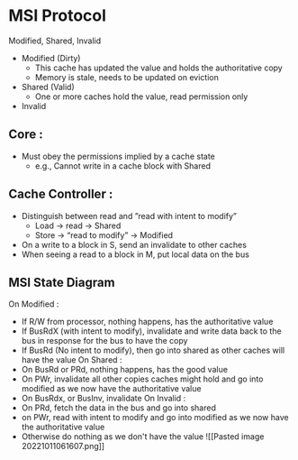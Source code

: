 # MSI Protocol

Modified, Shared, Invalid

- Modified (Dirty)
	- This cache has updated the value and holds the authoritative copy
	- Memory is stale, needs to be updated on eviction
- Shared (Valid)
	- One or more caches hold the value, read permission only
- Invalid

## Core :
- Must obey the permissions implied by a cache state
	- e.g., Cannot write in a cache block with Shared

## Cache Controller :
- Distinguish between read and ”read with intent to modify”
	- Load → read → Shared
	- Store → “read to modify” → Modified
- On a write to a block in S, send an invalidate to other caches
- When seeing a read to a block in M, put local data on the bus

## MSI State Diagram
On Modified :
- If R/W from processor, nothing happens, has the authoritative value
- If BusRdX (with intent to modify), invalidate and write data back to the bus in response for the bus to have the copy
- If BusRd (No intent to modify), then go into shared as other caches will have the value
On Shared :
- On BusRd or PRd, nothing happens, has the good value
- On PWr, invalidate all other copies caches might hold and go into modified as we now have the authoritative value
- On BusRdx, or BusInv, invalidate
On Invalid :
- On PRd, fetch the data in the bus and go into shared
- on PWr, read with intent to modify and go into modified as we now have the authoritative value
- Otherwise do nothing as we don't have the value
![[Pasted image 20221011061607.png]]

